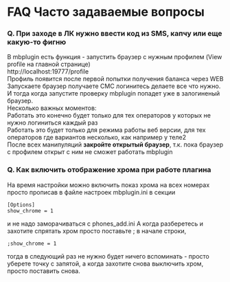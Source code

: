 # FAQ Часто задаваемые вопросы

### Q. При заходе в ЛК нужно ввести код из SMS, капчу или еще какую-то фигню

В mbplugin есть функция - запустить браузер с нужным профилем (View profile на главной странице)  
http://localhost:19777/profile  
Профиль появится после первой попытки получения баланса через WEB  
Запускаете браузер получаете СМС логинитесь делаете все что нужно.  
И тогда когда запустите проверку mbplugin попадет уже в залогиненый браузер.  
Несколько важных моментов:  
Работать это конечно будет только для тех операторов у которых не нужно логиниться каждый раз  
Работать это будет только для режима работы веб версии, для тех операторов где вариантов несколько, как например у теле2  
После всех манипуляций **закройте открытый браузер**, т.к. пока браузер с профилем открыт с ним не сможет работать mbplugin  

### Q. Как включить отображение хрома при работе плагина 

На время настройки можно включить показ хрома на всех номерах просто прописав в файле настроек mbplugin.ini в секции  
```
[Options]
show_chrome = 1
```
и не надо заморачиваться с phones_add.ini
А когда разберетесь и захотите спрятать хром просто поставьте ; в начале строки,
```
;show_chrome = 1
```
тогда в следующий раз не нужно будет ничего вспоминать - просто уберете точку с запятой, а когда захотите снова выключить хром, просто поставить снова.

